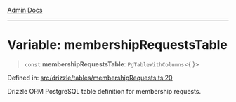 [Admin Docs](/)

***

# Variable: membershipRequestsTable

> `const` **membershipRequestsTable**: `PgTableWithColumns`\<\{ \}\>

Defined in: [src/drizzle/tables/membershipRequests.ts:20](https://github.com/gautam-divyanshu/talawa-api/blob/de42235531e11387f0ad0479547630845dbc8b37/src/drizzle/tables/membershipRequests.ts#L20)

Drizzle ORM PostgreSQL table definition for membership requests.
